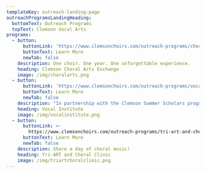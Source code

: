 ```yaml
---
templateKey: outreach-landing-page
outreachProgramsLandingHeading:
  bottomText: Outreach Programs
  topText: Clemson Vocal Arts
programs:
  - button:
      buttonLink: 'https://www.clemsonchoirs.com/outreach-programs/choral-arts-exchange/'
      buttonText: Learn More
      newTab: false
    description: One choir. One year. One unforgettable experience.
    heading: Clemson Choral Arts Exchange
    image: /img/choralarts.png
  - button:
      buttonLink: 'https://www.clemsonchoirs.com/outreach-programs/vocal-institute/'
      buttonText: Learn More
      newTab: false
    description: "In partnership with the Clemson Summer Scholars program for rising 9th -\t 12th graders\t"
    heading: Vocal Institute
    image: /img/vocalinstitute.png
  - button:
      buttonLink: >-
        https://www.clemsonchoirs.com/outreach-programs/tri-art-and-choral-clinic/
      buttonText: Learn More
      newTab: false
    description: Share a day of choral music!
    heading: Tri-ART and Choral Clinic
    image: /img/triartchoralclinic.png
---
```


